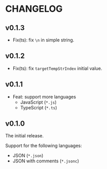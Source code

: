 # CHANGELOG

## v0.1.3

- Fix(ts): fix `\n` in simple string.

## v0.1.2

- Fix(ts): fix `targetTempStrIndex` initial value.

## v0.1.1

- Feat: support more languages
  - JavaScript (`*.js`)
  - TypeScript (`*.ts`)

## v0.1.0

The initial release.

Support for the following languages:

- JSON (`*.json`)
- JSON with comments (`*.jsonc`)
